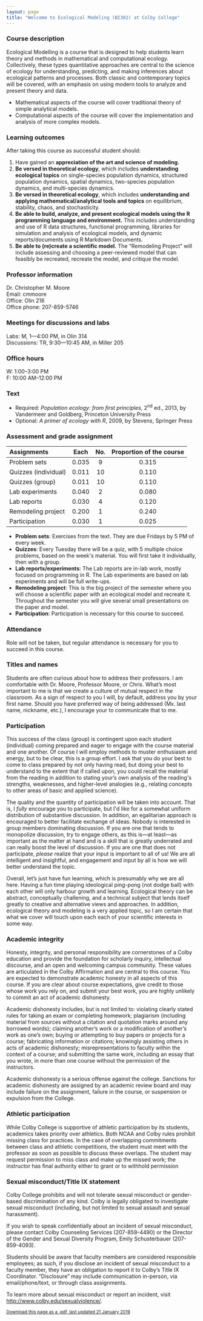```yaml
---
layout: page
title: "Welcome to Ecological Modeling (BI382) at Colby College"
---
```


### Course description
Ecological Modelling is a course that is designed to help students learn theory and methods in mathematical and computational ecology. Collectively, these types quantitative approaches are central to the science of ecology for understanding, predicting, and making inferences about ecological patterns and processes. Both classic and contemporary topics will be covered, with an emphasis on using modern tools to analyze and present theory and data.

* Mathematical aspects of the course will cover traditional theory of simple analytical models.
* Computational aspects of the course will cover the implementation and analysis of more complex models.



### Learning outcomes
After taking this course as successful student should:
1. Have gained an **appreciation of the art and science of modeling.**
2. **Be versed in theoretical ecology**, which includes **understanding ecological topics** on single-species population dynamics, structured population dynamics, spatial dynamics, two-species population dynamics, and multi-species dynamics.
3. **Be versed in theoretical ecology**, which includes **understanding and applying mathematical/analytical tools and topics** on equilibrium, stability, chaos, and stochasticity.
4. **Be able to build, analyze, and present ecological models using the R programming language and environment.** This includes understanding and use of R data structures, functional programming, libraries for simulation and analysis of ecological models, and dynamic reports/documents using R Markdown Documents.
5. **Be able to (re)create a scientific model.** The “Remodeling Project” will include assessing and choosing a peer-reviewed model that can feasibly be recreated, recreate the model, and critique the model.


### Professor information
Dr. Christopher M. Moore  
Email: cmmoore  
Office: Olin 216  
Office phone: 207-859-5746  

### Meetings for discussions and labs
Labs: M, 1—4:00 PM, in Olin 314  
Discussions: TR, 9:30—10:45 AM, in Miller 205

### Office hours
W: 1:00–3:00 PM  
F: 10:00 AM–12:00 PM

### Text
* Required: *Population ecology: from first principles*, 2<sup>nd</sup> ed., 2013, by Vandermeer and Goldberg, Princeton University Press  
* Optional: *A primer of ecology with R*, 2009, by Stevens, Springer Press

### Assessment and grade assignment

| Assignments          | Each  | No.  | Proportion of the course |
| :------------------- | :---: | :--: | :----------------------: |
| Problem sets         | 0.035 |  9   |           0.315          |
| Quizzes (individual) | 0.011 |  10  |           0.110          |
| Quizzes (group)      | 0.011 |  10  |           0.110          |
| Lab experiments      | 0.040 |  2   |           0.080          |
| Lab reports          | 0.030 |  4   |           0.120          |
| Remodeling project   | 0.200 |  1   |           0.240          |
| Participation        | 0.030 |  1   |           0.025          |

- **Problem sets**: Exercises from the text. They are due Fridays by 5 PM of every week.
- **Quizzes**: Every Tuesday there will be a quiz, with 5 multiple choice problems, based on the week's material. You will first take it individually, then with a group.
- **Lab reports/experiments**: The Lab reports are in-lab work, mostly focused on programming in R. The Lab experiments are based on lab experiments and will be full write-ups.
- **Remodeling project**: This is the big project of the semester where you will choose a scientific paper with an ecological model and recreate it. Throughout the semester you will give several small presentations on the paper and model.
- **Participation**: Participation is necessary for this course to succeed.

### Attendance
Role will not be taken, but regular attendance is necessary for you to succeed in this course.

### Titles and names
Students are often curious about how to address their professors. I am comfortable with Dr. Moore, Professor Moore, or Chris. What’s most important to me is that we create a culture of mutual respect in the classroom. As a sign of respect to you I will, by default, address you by your first name. Should you have preferred way of being addressed (Mx. last name, nickname, etc.), I encourage your to communicate that to me.

### Participation
This success of the class (group) is contingent upon each student (individual) coming prepared and eager to engage with the course material and one another. Of course I will employ methods to muster enthusiasm and energy, but to be clear, this is a group effort. I ask that you do your best to come to class prepared by not only having read, but doing your best to understand to the extent that if called upon, you could recall the material from the reading in addition to stating your’s own analysis of the reading's strengths, weaknesses, and higher-level analogies (e.g., relating concepts to other areas of basic and applied science).

The quality and the quantity of participation will be taken into account. That is, I *fully*
encourage you to participate, but I'd like for a somewhat uniform distribution of substantive discussion. In addition, an egalitarian approach is encouraged to better facilitate exchange of ideas. Nobody is interested in group members dominating discussion. If you are one that tends to monopolize discussion, try to engage others, as this is—at least—as important as the
matter at hand and is a skill that is greatly underrated and can really boost the level of
discussion. If you are one that does not participate, *please* realize that your input is
important to all of us! We are all intelligent and insightful, and engagement and input by
all is how we will better understand the topic.

Overall, let’s just have fun learning, which is presumably why we are all here. Having a fun time playing ideological ping-pong (not dodge ball) with each other will only harbour growth and learning. Ecological theory can be abstract, conceptually challening, and a technical subject that lends itself greatly to creative and alternative views and approaches. In addition, ecological theory and modeling is a very applied topic, so I am certain that what we cover will touch upon each each of your scientific interests in some way.

### Academic integrity

Honesty, integrity, and personal responsibility are cornerstones of a Colby education and provide the foundation for scholarly inquiry, intellectual discourse, and an open and welcoming campus community. These values are articulated in the Colby Affirmation and are central to this course. You are expected to demonstrate academic honesty in all aspects of this course. If you are clear about course expectations, give credit to those whose work you rely on, and submit your best work, you are highly unlikely to commit an act of academic dishonesty.

Academic dishonesty includes, but is not limited to: violating clearly stated rules for taking an exam or completing homework; plagiarism (including material from sources without a citation and quotation marks around any borrowed words); claiming another’s work or a modification of another’s work as one’s own; buying or attempting to buy papers or projects for a course; fabricating information or citations; knowingly assisting others in acts of academic dishonesty; misrepresentations to faculty within the context of a course; and submitting the same work, including an essay that you wrote, in more than one course without the permission of the instructors.

Academic dishonesty is a serious offense against the college. Sanctions for academic dishonesty are assigned by an academic review board and may include failure on the assignment, failure in the course, or suspension or expulsion from the College.

### Athletic participation

While Colby College is supportive of athletic participation by its students, academics takes priority over athletics. Both NCAA and Colby rules prohibit missing class for practices. In the case of overlapping commitments between class and athletic competitions, the student must meet with the professor as soon as possible to discuss these overlaps. The student may request permission to miss class and make up the missed work; the instructor has final authority either to grant or to withhold permission

### Sexual misconduct/Title IX statement

Colby College prohibits and will not tolerate sexual misconduct or gender-based discrimination of any kind. Colby is legally obligated to investigate sexual misconduct (including, but not limited to sexual assault and sexual harassment).

If you wish to speak confidentially about an incident of sexual misconduct, please contact Colby Counseling Services (207-859-4490) or the Director of the Gender and Sexual Diversity Program, Emily Schusterbauer (207-859-4093).

Students should be aware that faculty members are considered responsible employees; as such, if you disclose an incident of sexual misconduct to a faculty member, they have an obligation to report it to Colby’s Title IX Coordinator. “Disclosure” may include communication in-person, via email/phone/text, or through class assignments.

To learn more about sexual misconduct or report an incident, visit 
<a href="http://www.colby.edu/sexualviolence/" target="_blank">http://www.colby.edu/sexualviolence/</a>.

<!---
compiles page to pdf
pandoc index.md --latex-engine=xelatex -V geometry:margin=1in -o Misc/Syllabus.pdf
--->
<small><a href="./Misc/Syllabus.pdf" download>Download this page as a .pdf, last updated 21 January 2019</a></small> 